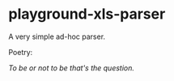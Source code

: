 # playground-xls-parser
A very simple ad-hoc parser.
  
Poetry: 
  
_To be or not to be that's the question._  
